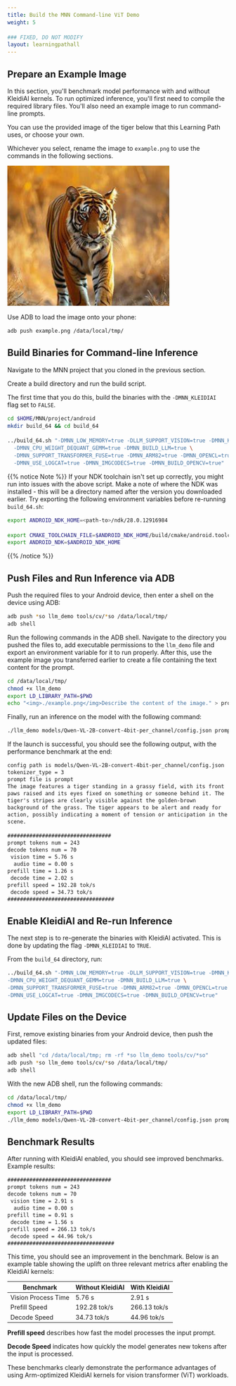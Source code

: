 ```yaml
---
title: Build the MNN Command-line ViT Demo
weight: 5

### FIXED, DO NOT MODIFY
layout: learningpathall
---
```

## Prepare an Example Image

In this section, you'll benchmark model performance with and without KleidiAI kernels. To run optimized inference, you'll first need to compile the required library files. You'll also need an example image to run command-line prompts. 

You can use the provided image of the tiger below that this Learning Path uses, or choose your own. 

Whichever you select, rename the image to `example.png` to use the commands in the following sections.

![example image](example.png)

Use ADB to load the image onto your phone:

```bash
adb push example.png /data/local/tmp/
```

## Build Binaries for Command-line Inference

Navigate to the MNN project that you cloned in the previous section. 

Create a build directory and run the build script. 

The first time that you do this, build the binaries with the `-DMNN_KLEIDIAI` flag set to `FALSE`.

```bash
cd $HOME/MNN/project/android
mkdir build_64 && cd build_64

../build_64.sh "-DMNN_LOW_MEMORY=true -DLLM_SUPPORT_VISION=true -DMNN_KLEIDIAI=FALSE  \
  -DMNN_CPU_WEIGHT_DEQUANT_GEMM=true -DMNN_BUILD_LLM=true \
  -DMNN_SUPPORT_TRANSFORMER_FUSE=true -DMNN_ARM82=true -DMNN_OPENCL=true \
  -DMNN_USE_LOGCAT=true -DMNN_IMGCODECS=true -DMNN_BUILD_OPENCV=true"
```
{{% notice Note %}}
If your NDK toolchain isn't set up correctly, you might run into issues with the above script. Make a note of where the NDK was installed - this will be a directory named after the version you downloaded earlier. Try exporting the following environment variables before re-running `build_64.sh`:

```bash
export ANDROID_NDK_HOME=<path-to>/ndk/28.0.12916984

export CMAKE_TOOLCHAIN_FILE=$ANDROID_NDK_HOME/build/cmake/android.toolchain.cmake
export ANDROID_NDK=$ANDROID_NDK_HOME
```
{{% /notice %}}

## Push Files and Run Inference via ADB

Push the required files to your Android device, then enter a shell on the device using ADB:

```bash
adb push *so llm_demo tools/cv/*so /data/local/tmp/
adb shell
```

Run the following commands in the ADB shell. Navigate to the directory you pushed the files to, add executable permissions to the `llm_demo` file and export an environment variable for it to run properly. After this, use the example image you transferred earlier to create a file containing the text content for the prompt.

```bash
cd /data/local/tmp/
chmod +x llm_demo
export LD_LIBRARY_PATH=$PWD
echo "<img>./example.png</img>Describe the content of the image." > prompt
```

Finally, run an inference on the model with the following command:

```bash
./llm_demo models/Qwen-VL-2B-convert-4bit-per_channel/config.json prompt
```

If the launch is successful, you should see the following output, with the performance benchmark at the end:

```output
config path is models/Qwen-VL-2B-convert-4bit-per_channel/config.json
tokenizer_type = 3
prompt file is prompt
The image features a tiger standing in a grassy field, with its front paws raised and its eyes fixed on something or someone behind it. The tiger's stripes are clearly visible against the golden-brown background of the grass. The tiger appears to be alert and ready for action, possibly indicating a moment of tension or anticipation in the scene.

#################################
prompt tokens num = 243
decode tokens num = 70
 vision time = 5.76 s
  audio time = 0.00 s
prefill time = 1.26 s
 decode time = 2.02 s
prefill speed = 192.28 tok/s
 decode speed = 34.73 tok/s
##################################
```

## Enable KleidiAI and Re-run Inference

The next step is to re-generate the binaries with KleidiAI activated. This is done by updating the flag `-DMNN_KLEIDIAI` to `TRUE`. 

From the `build_64` directory, run:
```bash
../build_64.sh "-DMNN_LOW_MEMORY=true -DLLM_SUPPORT_VISION=true -DMNN_KLEIDIAI=TRUE \
-DMNN_CPU_WEIGHT_DEQUANT_GEMM=true -DMNN_BUILD_LLM=true \
-DMNN_SUPPORT_TRANSFORMER_FUSE=true -DMNN_ARM82=true -DMNN_OPENCL=true \
-DMNN_USE_LOGCAT=true -DMNN_IMGCODECS=true -DMNN_BUILD_OPENCV=true"
```
## Update Files on the Device

First, remove existing binaries from your Android device, then push the updated files:

```bash
adb shell "cd /data/local/tmp; rm -rf *so llm_demo tools/cv/*so"
adb push *so llm_demo tools/cv/*so /data/local/tmp/
adb shell
```

With the new ADB shell, run the following commands:

```bash
cd /data/local/tmp/
chmod +x llm_demo
export LD_LIBRARY_PATH=$PWD
./llm_demo models/Qwen-VL-2B-convert-4bit-per_channel/config.json prompt
```
## Benchmark Results

After running with KleidiAI enabled, you should see improved benchmarks. Example results:

```output
#################################
prompt tokens num = 243
decode tokens num = 70
 vision time = 2.91 s
  audio time = 0.00 s
prefill time = 0.91 s
 decode time = 1.56 s
prefill speed = 266.13 tok/s
 decode speed = 44.96 tok/s
##################################
```

This time, you should see an improvement in the benchmark. Below is an example table showing the uplift on three relevant metrics after enabling the KleidiAI kernels:

| Benchmark           | Without KleidiAI | With KleidiAI |
|---------------------|------------------|---------------|
| Vision Process Time | 5.76 s           | 2.91 s        |
| Prefill Speed       | 192.28 tok/s     | 266.13 tok/s  |
| Decode Speed        | 34.73 tok/s      | 44.96 tok/s   |

**Prefill speed** describes how fast the model processes the input prompt. 

**Decode Speed** indicates how quickly the model generates new tokens after the input is processed.

These benchmarks clearly demonstrate the performance advantages of using Arm-optimized KleidiAI kernels for vision transformer (ViT) workloads.